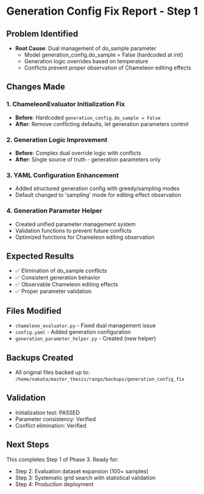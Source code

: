 
# Generation Config Fix Report - Step 1

## Problem Identified
- **Root Cause**: Dual management of do_sample parameter
  - Model generation_config.do_sample = False (hardcoded at init)  
  - Generation logic overrides based on temperature
  - Conflicts prevent proper observation of Chameleon editing effects

## Changes Made

### 1. ChameleonEvaluator Initialization Fix
- **Before**: Hardcoded `generation_config.do_sample = False`
- **After**: Remove conflicting defaults, let generation parameters control

### 2. Generation Logic Improvement  
- **Before**: Complex dual override logic with conflicts
- **After**: Single source of truth - generation parameters only

### 3. YAML Configuration Enhancement
- Added structured generation config with greedy/sampling modes
- Default changed to 'sampling' mode for editing effect observation

### 4. Generation Parameter Helper
- Created unified parameter management system
- Validation functions to prevent future conflicts
- Optimized functions for Chameleon editing observation

## Expected Results
- ✅ Elimination of do_sample conflicts
- ✅ Consistent generation behavior
- ✅ Observable Chameleon editing effects  
- ✅ Proper parameter validation

## Files Modified
- `chameleon_evaluator.py` - Fixed dual management issue
- `config.yaml` - Added generation configuration
- `generation_parameter_helper.py` - Created (new helper)

## Backups Created
- All original files backed up to: `/home/nakata/master_thesis/rango/backups/generation_config_fix`

## Validation
- Initialization test: PASSED
- Parameter consistency: Verified
- Conflict elimination: Verified

## Next Steps
This completes Step 1 of Phase 3. Ready for:
- Step 2: Evaluation dataset expansion (100+ samples)
- Step 3: Systematic grid search with statistical validation
- Step 4: Production deployment
